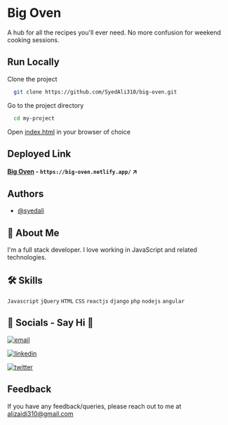 # Big Oven
A hub for all the recipes you'll ever need. No more confusion for weekend cooking sessions.

## Run Locally

Clone the project

```bash
  git clone https://github.com/SyedAli310/big-oven.git
```

Go to the project directory

```bash
  cd my-project
```

Open [index.html](https://github.com/SyedAli310/big-oven/blob/main/index.html) in your browser of choice

## Deployed Link

#### [Big Oven](https://big-oven.netlify.app/) - `https://big-oven.netlify.app/` ↗️

## Authors

- [@syedali](https://www.github.com/SyedAli310)

## 🚀 About Me
I'm a full stack developer. I love working in JavaScript and related technologies.

## 🛠 Skills
`Javascript` `jQuery` `HTML`  `CSS` `reactjs` `django` `php` `nodejs` `angular`


## 🔗 Socials - Say Hi 👋
[![email](https://img.shields.io/badge/email-000?style=for-the-badge&logo=ko-fi&logoColor=white)](mailto:alizaidi310@email.com)

[![linkedin](https://img.shields.io/badge/linkedin-0A66C2?style=for-the-badge&logo=linkedin&logoColor=white)](https://www.linkedin.com/in/syed-ali-058b7610b/)

[![twitter](https://img.shields.io/badge/twitter-1DA1F2?style=for-the-badge&logo=twitter&logoColor=white)](https://twitter.com/alizaidi310)


## Feedback

If you have any feedback/queries, please reach out to me at alizaidi310@gmail.com
